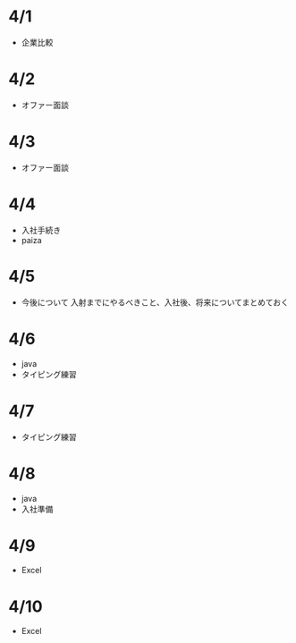 # 4/1
- 企業比較

# 4/2
- オファー面談

# 4/3
- オファー面談

# 4/4
- 入社手続き
- paiza

# 4/5
- 今後について
  入射までにやるべきこと、入社後、将来についてまとめておく

# 4/6
- java
- タイピング練習

# 4/7
- タイピング練習

# 4/8
- java
- 入社準備

# 4/9
- Excel

# 4/10
- Excel